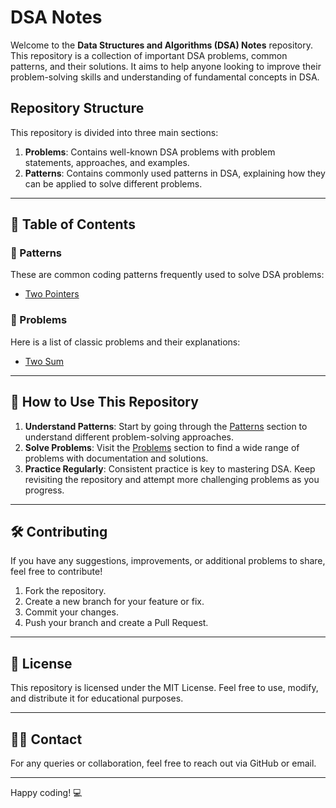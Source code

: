 # DSA Notes

Welcome to the **Data Structures and Algorithms (DSA) Notes** repository. This repository is a collection of important DSA problems, common patterns, and their solutions. It aims to help anyone looking to improve their problem-solving skills and understanding of fundamental concepts in DSA.

## Repository Structure

This repository is divided into three main sections:

1. **Problems**: Contains well-known DSA problems with problem statements, approaches, and examples.
2. **Patterns**: Contains commonly used patterns in DSA, explaining how they can be applied to solve different problems.

---

## 📁 **Table of Contents**

### 🔹 Patterns

These are common coding patterns frequently used to solve DSA problems:

- [Two Pointers](./patterns/Two_Pointers.md)

### 🔹 Problems

Here is a list of classic problems and their explanations:

- [Two Sum](./problems/Two_Sum.md)

---

## 🚀 **How to Use This Repository**

1. **Understand Patterns**: Start by going through the [Patterns](./patterns) section to understand different problem-solving approaches.
2. **Solve Problems**: Visit the [Problems](./problems) section to find a wide range of problems with documentation and solutions.
3. **Practice Regularly**: Consistent practice is key to mastering DSA. Keep revisiting the repository and attempt more challenging problems as you progress.

---

## 🛠 **Contributing**

If you have any suggestions, improvements, or additional problems to share, feel free to contribute!

1. Fork the repository.
2. Create a new branch for your feature or fix.
3. Commit your changes.
4. Push your branch and create a Pull Request.

---

## 📜 **License**

This repository is licensed under the MIT License. Feel free to use, modify, and distribute it for educational purposes.

---

## 👨‍💻 **Contact**

For any queries or collaboration, feel free to reach out via GitHub or email.

---

Happy coding! 💻

